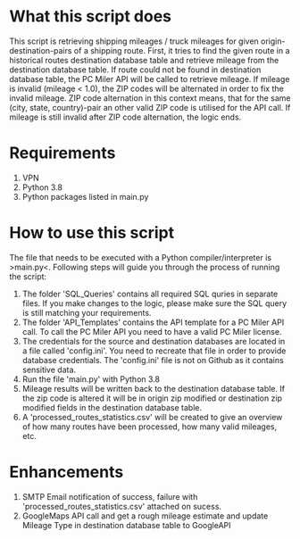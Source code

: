 # What this script does
This script is retrieving shipping mileages / truck mileages for given origin-destination-pairs of a shipping route. First, it tries to find the given route in a historical routes destination database table and retrieve mileage from the destination database table. If route could not be found in destination database table, the PC Miler API will be called to retrieve mileage. If mileage is invalid (mileage < 1.0), the ZIP codes will be alternated in order to fix the invalid mileage. ZIP code alternation in this context means, that for the same (city, state, country)-pair an other valid ZIP code is utilised for the API call. If mileage is still invalid after ZIP code alternation, the logic ends.    

# Requirements
1. VPN
2. Python 3.8 
3. Python packages listed in main.py

# How to use this script
The file that needs to be executed with a Python compiler/interpreter is >main.py<. 
Following steps will guide you through the process of running the script:  
1. The folder 'SQL_Queries' contains all required SQL quries in separate files. If you make changes to the logic, please make sure the SQL query is still matching your requirements.  
2. The folder 'API_Templates' contains the API template for a PC Miler API call. To call the PC Miler API you need to have a valid PC Miler license.  
3. The credentials for the source and destination databases are located in a file called 'config.ini'. You need to recreate that file in order to provide database credentials. The 'config.ini' file is not on Github as it contains sensitive data.  
4. Run the file 'main.py' with Python 3.8  
5. Mileage results will be written back to the destination database table. If the zip code is altered it will be in origin zip modified or destination zip modified fields in the destination database table.
6. A 'processed_routes_statistics.csv' will be created to give an overview of how many routes have been processed, how many valid mileages, etc.

# Enhancements
1. SMTP Email notification of success, failure with 'processed_routes_statistics.csv' attached on sucess. 
2. GoogleMaps API call and get a rough mileage estimate and update Mileage Type in destination database table to GoogleAPI 
